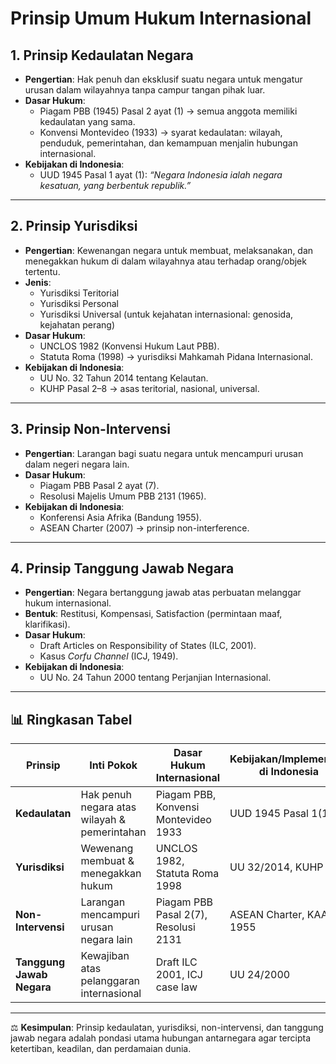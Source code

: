 # Prinsip Umum Hukum Internasional

## 1. Prinsip Kedaulatan Negara
- **Pengertian**: Hak penuh dan eksklusif suatu negara untuk mengatur urusan dalam wilayahnya tanpa campur tangan pihak luar.  
- **Dasar Hukum**:  
  - Piagam PBB (1945) Pasal 2 ayat (1) → semua anggota memiliki kedaulatan yang sama.  
  - Konvensi Montevideo (1933) → syarat kedaulatan: wilayah, penduduk, pemerintahan, dan kemampuan menjalin hubungan internasional.  
- **Kebijakan di Indonesia**:  
  - UUD 1945 Pasal 1 ayat (1): *“Negara Indonesia ialah negara kesatuan, yang berbentuk republik.”*

---

## 2. Prinsip Yurisdiksi
- **Pengertian**: Kewenangan negara untuk membuat, melaksanakan, dan menegakkan hukum di dalam wilayahnya atau terhadap orang/objek tertentu.  
- **Jenis**:  
  - Yurisdiksi Teritorial  
  - Yurisdiksi Personal  
  - Yurisdiksi Universal (untuk kejahatan internasional: genosida, kejahatan perang)  
- **Dasar Hukum**:  
  - UNCLOS 1982 (Konvensi Hukum Laut PBB).  
  - Statuta Roma (1998) → yurisdiksi Mahkamah Pidana Internasional.  
- **Kebijakan di Indonesia**:  
  - UU No. 32 Tahun 2014 tentang Kelautan.  
  - KUHP Pasal 2–8 → asas teritorial, nasional, universal.

---

## 3. Prinsip Non-Intervensi
- **Pengertian**: Larangan bagi suatu negara untuk mencampuri urusan dalam negeri negara lain.  
- **Dasar Hukum**:  
  - Piagam PBB Pasal 2 ayat (7).  
  - Resolusi Majelis Umum PBB 2131 (1965).  
- **Kebijakan di Indonesia**:  
  - Konferensi Asia Afrika (Bandung 1955).  
  - ASEAN Charter (2007) → prinsip non-interference.

---

## 4. Prinsip Tanggung Jawab Negara
- **Pengertian**: Negara bertanggung jawab atas perbuatan melanggar hukum internasional.  
- **Bentuk**: Restitusi, Kompensasi, Satisfaction (permintaan maaf, klarifikasi).  
- **Dasar Hukum**:  
  - Draft Articles on Responsibility of States (ILC, 2001).  
  - Kasus *Corfu Channel* (ICJ, 1949).  
- **Kebijakan di Indonesia**:  
  - UU No. 24 Tahun 2000 tentang Perjanjian Internasional.  

---

## 📊 Ringkasan Tabel

| Prinsip                | Inti Pokok | Dasar Hukum Internasional | Kebijakan/Implementasi di Indonesia |
|------------------------|------------|----------------------------|--------------------------------------|
| **Kedaulatan**         | Hak penuh negara atas wilayah & pemerintahan | Piagam PBB, Konvensi Montevideo 1933 | UUD 1945 Pasal 1(1) |
| **Yurisdiksi**         | Wewenang membuat & menegakkan hukum | UNCLOS 1982, Statuta Roma 1998 | UU 32/2014, KUHP |
| **Non-Intervensi**     | Larangan mencampuri urusan negara lain | Piagam PBB Pasal 2(7), Resolusi 2131 | ASEAN Charter, KAA 1955 |
| **Tanggung Jawab Negara** | Kewajiban atas pelanggaran internasional | Draft ILC 2001, ICJ case law | UU 24/2000 |

---

⚖️ **Kesimpulan**: Prinsip kedaulatan, yurisdiksi, non-intervensi, dan tanggung jawab negara adalah pondasi utama hubungan antarnegara agar tercipta ketertiban, keadilan, dan perdamaian dunia.
